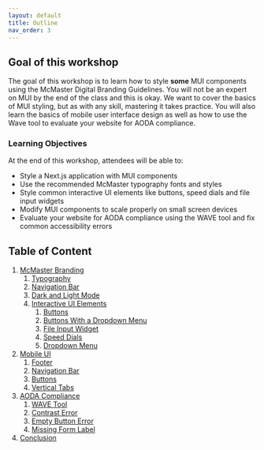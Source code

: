 ```yaml
---
layout: default
title: Outline
nav_order: 3
---
```


## Goal of this workshop

The goal of this workshop is to learn how to style **some** MUI components using the McMaster Digital Branding Guidelines. You will not be an expert on MUI by the end of the class and this is okay. We want to cover the basics of MUI styling, but as with any skill, mastering it takes practice. You will also learn the basics of mobile user interface design as well as how to use the Wave tool to evaluate your website for AODA compliance.

### Learning Objectives

At the end of this workshop, attendees will be able to:

- Style a Next.js application with MUI components
- Use the recommended McMaster typography fonts and styles
- Style common interactive UI elements like buttons, speed dials and file input widgets
- Modify MUI components to scale properly on small screen devices
- Evaluate your website for AODA compliance using the WAVE tool and fix common accessibility errors

## Table of Content

1. [McMaster Branding](mac-branding.md)
	1. [Typography](typography.md)
	2. [Navigation Bar](navigation-bar.md)
	3.  [Dark and Light Mode](dark-light-mode.md)
	4. [Interactive UI Elements](interactive-ui-elements.md)
		1. [Buttons](interactive-ui-elements.md#buttons)
		2. [Buttons With a Dropdown Menu](interactive-ui-elements.md#buttons-with-a-dropdown-menu)
		3. [File Input Widget](interactive-ui-elements.md#file-input-widget)
		4. [Speed Dials](interactive-ui-elements.md#speed-dials)
		5. [Dropdown Menu](interactive-ui-elements.md#dropdown-menu)
2. [Mobile UI](mobile-ui.md)
	1. [Footer](footer.md)
	2. [Navigation Bar](mobile-navbar.md)
	3. [Buttons](buttons.md)
	4. [Vertical Tabs](tabs.md) 
3. [AODA Compliance](aoda.md)
	1. [WAVE Tool](wave.md)
	2. [Contrast Error](contrast-error.md)
	3. [Empty Button Error](empty-button.md)
	4. [Missing Form Label](form-label.md)
4. [Conclusion](conclusion.md)
